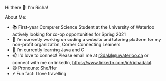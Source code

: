 Hi there 👋! I'm Richa! 

About Me: 

- 📚 First-year Computer Science Student at the University of Waterloo actively looking for co-op opportunities for Spring 2021
- 🔭 I’m currently working on coding a website and tutoring platform for my non-profit organization, Corner Connecting Learners
- 🌱 I’m currently learning Java and C
- 📫 I'd love to connect! Please email me at r3dalal@uwaterloo.ca or connect with me on linkedln, https://www.linkedin.com/in/richadalal.
- 😄 Pronouns: She/Her
- ⚡ Fun fact: I love travelling
